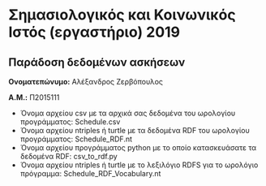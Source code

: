 # Σημασιολογικός και Κοινωνικός Ιστός (εργαστήριο) 2019
## Παράδοση δεδομένων ασκήσεων

**Ονοματεπώνυμο:** Αλέξανδρος Ζερβόπουλος

**Α.Μ.:** Π2015111

* Όνομα αρχείου csv με τα αρχικά σας δεδομένα του ωρολογίου προγράμματος: Schedule.csv
* Όνομα αρχείου ntriples ή turtle με τα δεδομένα RDF του ωρολογίου προγράμματος: Schedule_RDF.nt
* Όνομα αρχείου προγράμματος python με το οποίο κατασκευάσατε τα δεδομένα RDF: csv_to_rdf.py
* Όνομα αρχείου ntriples ή turtle με το λεξιλόγιο RDFS για το ωρολόγιο πρόγραμμα: Schedule_RDF_Vocabulary.nt


